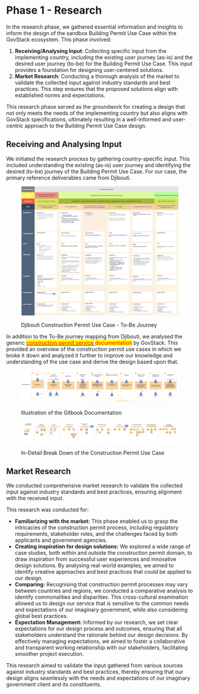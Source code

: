# Phase 1 - Research

In the research phase, we gathered essential information and insights to inform the design of the sandbox Building Permit Use Case within the GovStack ecosystem. This phase involved:

1. **Receiving/Analysing Input**: Collecting specific input from the implementing country, including the existing user journey (as-is) and the desired user journey (to-be) for the Building Permit Use Case. This input provides a foundation for designing user-centered solutions.
2. **Market Research**: Conducting a thorough analysis of the market to validate the collected input against industry standards and best practices. This step ensures that the proposed solutions align with established norms and expectations.

This research phase served as the groundwork for creating a design that not only meets the needs of the implementing country but also aligns with GovStack specifications, ultimately resulting in a well-informed and user-centric approach to the Building Permit Use Case design.

## Receiving and Analysing Input

We initiated the research process by gathering country-specific input. This included understanding the existing (as-is) user journey and identifying the desired (to-be) journey of the Building Permit Use Case. For our case, the primary reference deliverables came from Djibouti.

<figure><img src="../../.gitbook/assets/image 3.png" alt=""><figcaption><p>Djibouti Construction Permit Use Case - To-Be Journey</p></figcaption></figure>

In addition to the To-Be journey mapping from Djibouti, we analysed the generic [<mark style="color:red;">construction permit service</mark> ](https://app.gitbook.com/o/pxmRWOPoaU8fUAbbcrus/s/YLLEfCKTnmzAMDSDzJJH/\~/changes/33/product-use-case/urb-1-construction-permit-service#contributors)<mark style="color:red;">documentation</mark> by GovStack. This provided an overview of the construction permit use cases in which we broke it down and analyzed it further to improve our knowledge and understanding of the use case and derive the design based upon that.

<figure><img src="../../.gitbook/assets/Desktop - 2.png" alt=""><figcaption><p>Illustration of the Gitbook Documentation</p></figcaption></figure>

<figure><img src="../../.gitbook/assets/Desktop - 3.png" alt=""><figcaption><p>In-Detail Break Down of the Construction Permit Use Case</p></figcaption></figure>

## Market Research

We conducted comprehensive market research to validate the collected input against industry standards and best practices, ensuring alignment with the received input.

This research was conducted for:

* **Familiarizing with the market:** This phase enabled us to grasp the intricacies of the construction permit process, including regulatory requirements, stakeholder roles, and the challenges faced by both applicants and government agencies.
* **Creating inspiration for design solutions:** We explored a wide range of case studies, both within and outside the construction permit domain, to draw inspiration from successful user experiences and innovative design solutions. By analysing real-world examples, we aimed to identify creative approaches and best practices that could be applied to our design.
* **Comparing:** Recognising that construction permit processes may vary between countries and regions, we conducted a comparative analysis to identify commonalities and disparities. This cross-cultural examination allowed us to design our service that is sensitive to the common needs and expectations of our imaginary government, while also considering global best practices.
* **Expectation Management:** Informed by our research, we set clear expectations for our design process and outcomes, ensuring that all stakeholders understand the rationale behind our design decisions. By effectively managing expectations, we aimed to foster a collaborative and transparent working relationship with our stakeholders, facilitating smoother project execution.

This research aimed to validate the input gathered from various sources against industry standards and best practices, thereby ensuring that our design aligns seamlessly with the needs and expectations of our imaginary government client and its constituents.
